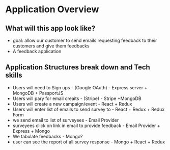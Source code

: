 # Application Overview
## What will this app look like?
* goal: allow our customer to send emails requesting feedback to their customers and give them feedbacks
* A feedback application

## Application Structures break down and Tech skills
* Users will need to Sign ups - (Google OAuth) - Express server + MongoDB + PassportJS
* Users will pary for email creaits - (Stripe) - Stripe +MongoDB
* Users will create a new campaign/event - React + Redux
* Users will enter list of emails to send survey to - React + Redux + Redux Form
* we send email to list of surveyees - Email Provider
* surveyees click on link in email to provide feedback - Email Provider + Express + Mongo
* We tabulate feedbacks - Mongo?
* user can see the report of all survey response - Mongo + React + Redux
